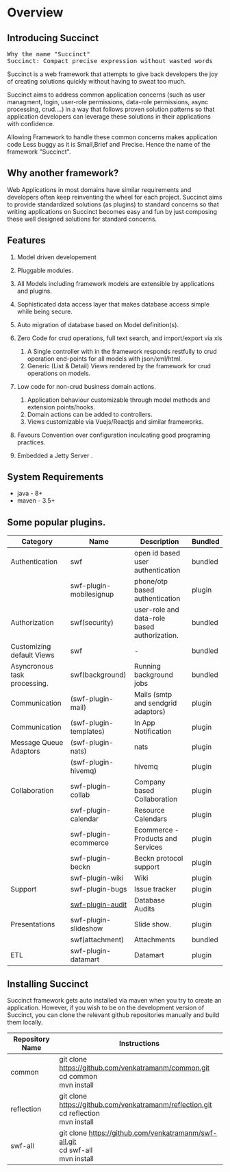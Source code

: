 # Overview
## Introducing Succinct
<pre>
Why the name "Succinct"
Succinct: Compact precise expression without wasted words
</pre>
Succinct is a web framework that attempts to give back developers the joy of creating solutions quickly without having to sweat too much.

Succinct aims to address common application concerns (such as user managment, login,	 user-role permissions, data-role permissions, async  processing, crud....) in a way that follows proven solution patterns so that application developers can leverage these solutions in their applications with confidence. 

Allowing Framework to handle these common concerns makes application code Less buggy as it is Small,Brief and Precise. Hence the name of the framework "Succinct".

## Why another framework? 
Web Applications in most domains have similar requirements and developers often keep reinventing the wheel for each project. Succinct aims to provide standardized solutions (as plugins) to standard concerns so that writing applications on Succinct becomes easy and fun by just composing these well designed solutions for standard concerns. 

## Features 
1. Model driven developement
1. Pluggable modules.
2. All Models including framework models are extensible by applications and plugins.
1. Sophisticated data access layer that makes database access simple while being secure.
1. Auto migration of database based on Model definition(s).
1. Zero Code for crud operations, full text search, and import/export via xls
	1. A Single controller with in the framework responds restfully to crud operation end-points for all models with json/xml/html.
	3. Generic (List & Detail) Views rendered by the framework for crud operations on models.

1. Low code for non-crud business domain actions. 
	1. Application behaviour customizable through model methods  and extension points/hooks.
	2. Domain actions can be added to controllers.
	3. Views customizable via Vuejs/Reactjs and similar frameworks.
1. Favours Convention over configuration inculcating good programing practices. 
1. Embedded a Jetty Server .


## System Requirements
* java - 8+ 
* maven - 3.5+	




## Some popular plugins.

|Category| Name | Description | Bundled|
|-|-|-|-|
|Authentication |swf|open id based user authentication| bundled
|	 |swf-plugin-mobilesignup|phone/otp based authentication| plugin
|Authorization|swf(security)|user-role and data-role based authorization.| bundled
|Customizing default Views|swf| - |bundled
|Asyncronous task processing.|swf(background)| Running background jobs| bundled 
| Communication | (swf-plugin-mail)|Mails (smtp and sendgrid adaptors) | plugin
| Communication | (swf-plugin-templates)|In App Notification | plugin 
| Message Queue Adaptors |(swf-plugin-nats)| nats | plugin 
| |(swf-plugin-hivemq)|hivemq|plugin
|Collaboration|swf-plugin-collab|Company based Collaboration|plugin
| |	swf-plugin-calendar|Resource Calendars|plugin
|	| swf-plugin-ecommerce|Ecommerce - Products and Services |plugin
| | swf-plugin-beckn|Beckn protocol support|plugin
| | swf-plugin-wiki |Wiki | plugin
|Support |swf-plugin-bugs| Issue  tracker |plugin
| | [swf-plugin-audit](https://swf-plugin-audit.readthedocs.io/en/latest/usage/audit.html)|Database Audits| plugin
|Presentations | swf-plugin-slideshow|Slide show.| plugin
| | swf(attachment)|Attachments |bundled
|ETL |swf-plugin-datamart|Datamart	| plugin

## Installing Succinct
Succinct framework gets auto installed via maven when you try to create an application. However, if you  wish to be on the development version of Succinct, you can clone the relevant github repositories manually and build them locally. 

|Repository Name | Instructions|
|-|-
|common |git clone https://github.com/venkatramanm/common.git <br> cd common <br>mvn install <br>|
|reflection |git clone https://github.com/venkatramanm/reflection.git <br> cd reflection <br>mvn install <br>|
|swf-all|git clone https://github.com/venkatramanm/swf-all.git <br> cd swf-all <br>mvn install|



